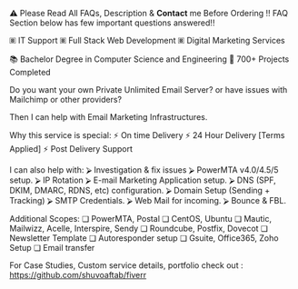 ⚠ Please Read All FAQs, Description & **Contact** me Before Ordering !!
FAQ Section below has few important questions answered!!

🞖 IT Support 🞖 Full Stack Web Development 🞖 Digital Marketing Services

📚 Bachelor Degree in Computer Science and Engineering
📒 700+ Projects Completed

Do you want your own Private Unlimited Email Server?
or have issues with Mailchimp or other providers?

Then I can help with Email Marketing Infrastructures.

Why this service is special:
⚡ On time Delivery
⚡ 24 Hour Delivery [Terms Applied]
⚡ Post Delivery Support


I can also help with:
⮚ Investigation & fix issues
⮚ PowerMTA v4.0/4.5/5 setup.
⮚ IP Rotation
⮚ E-mail Marketing Application setup.
⮚ DNS (SPF, DKIM, DMARC, RDNS, etc) configuration.
⮚ Domain Setup (Sending + Tracking)
⮚ SMTP Credentials.
⮚ Web Mail for incoming.
⮚ Bounce & FBL.

Additional Scopes:
❏ PowerMTA, Postal
❏ CentOS, Ubuntu
❏ Mautic, Mailwizz, Acelle, Interspire, Sendy
❏ Roundcube, Postfix, Dovecot
❏ Newsletter Template
❏ Autoresponder setup
❏ Gsuite, Office365, Zoho Setup
❏ Email transfer

For Case Studies, Custom service details, portfolio check out :
https://github.com/shuvoaftab/fiverr